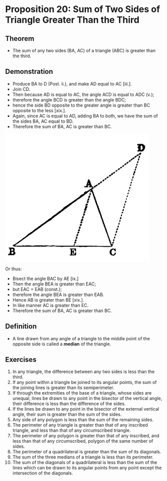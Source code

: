 
# Proposition 20: Sum of Two Sides of Triangle Greater Than the Third

## Theorem
* The sum of any two sides (BA, AC) of a triangle (ABC) is greater than the third.

## Demonstration
* Produce BA to D (Post. ii.), and make AD equal to AC [iii.].
* Join CD.
* Then because AD is equal to AC, the angle ACD is equal to ADC (v.);
* therefore the angle BCD is greater than the angle BDC;
* hence the side BD opposite to the greater angle is greater than BC opposite to the less [xix.].
* Again, since AC is equal to AD, adding BA to both, we have the sum of the sides BA, AC equal to BD.
* Therefore the sum of BA, AC is greater than BC.

![Proposition 20](f036.png)

Or thus:
* Bisect the angle BAC by AE [ix.]
* Then the angle BEA is greater than EAC;
* but EAC = EAB (const.);
* therefore the angle BEA is greater than EAB.
* Hence AB is greater than BE [xix.].
* In like manner AC is greater than EC.
* Therefore the sum of BA, AC is greater than BC.


## Definition
* A line drawn from any angle of a triangle to the middle point of the opposite side is called a **median** of the triangle.


## Exercises

1. In any triangle, the difference between any two sides is less than the third.
2. If any point within a triangle be joined to its angular points, the sum of the joining lines is greater than its semiperimeter.
3. If through the extremities of the base of a triangle, whose sides are unequal, lines be drawn to any point in the bisector of the vertical angle, their difference is less than the difference of the sides.
4. If the lines be drawn to any point in the bisector of the external vertical angle, their sum is greater than the sum of the sides.
5. Any side of any polygon is less than the sum of the remaining sides.
6. The perimeter of any triangle is greater than that of any inscribed triangle, and less than that of any circumscribed triangle.
7. The perimeter of any polygon is greater than that of any inscribed, and less than that of any circumscribed, polygon of the same number of sides.
8. The perimeter of a quadrilateral is greater than the sum of its diagonals.
9. The sum of the three medians of a triangle is less than its perimeter.
10. The sum of the diagonals of a quadrilateral is less than the sum of the lines which can be drawn to its angular points from any point except the intersection of the diagonals.

